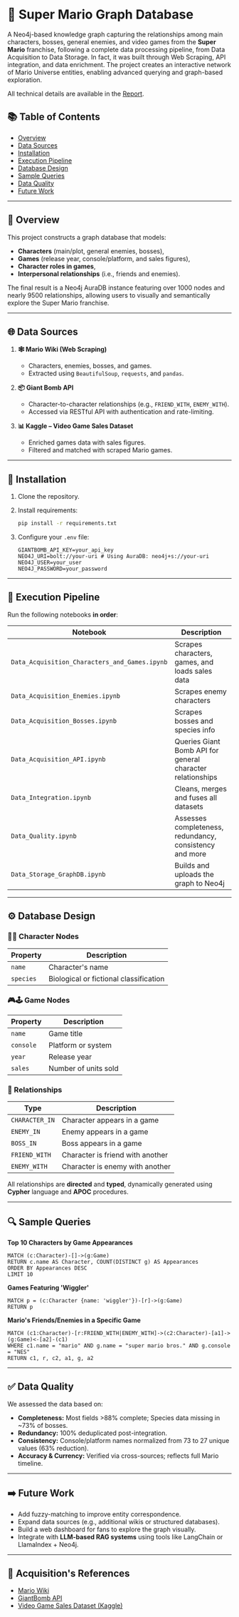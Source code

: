 # 🏰 Super Mario Graph Database

A Neo4j-based knowledge graph capturing the relationships among main characters, bosses, general enemies, and video games from the **Super Mario** franchise, following a complete data processing pipeline, from Data Acquisition to Data Storage. In fact, it was built through Web Scraping, API integration, and data enrichment. The project creates an interactive network of Mario Universe entities, enabling advanced querying and graph-based exploration.

All technical details are available in the [Report](/Report.pdf).

## 📚 Table of Contents

- [Overview](#overview)
- [Data Sources](#data-sources)
- [Installation](#installation)
- [Execution Pipeline](#execution-pipeline)
- [Database Design](#database-design)
- [Sample Queries](#sample-queries)
- [Data Quality](#data-quality)
- [Future Work](#future-work)

---

## 📖 Overview

This project constructs a graph database that models:

- **Characters** (main/plot, general enemies, bosses),
- **Games** (release year, console/platform, and sales figures),
- **Character roles in games**,
- **Interpersonal relationships** (i.e., friends and enemies).

The final result is a Neo4j AuraDB instance featuring over 1000 nodes and nearly 9500 relationships, allowing users to visually and semantically explore the Super Mario franchise.

---

## 🌐 Data Sources

1. **🕸️ Mario Wiki (Web Scraping)**
   - Characters, enemies, bosses, and games.
   - Extracted using `BeautifulSoup`, `requests`, and `pandas`.

2. **📦 Giant Bomb API**
   - Character-to-character relationships (e.g., `FRIEND_WITH`, `ENEMY_WITH`).
   - Accessed via RESTful API with authentication and rate-limiting.

3. **📊 Kaggle – Video Game Sales Dataset**
   - Enriched games data with sales figures.
   - Filtered and matched with scraped Mario games.

---

## 🧩 Installation

1. Clone the repository.

2. Install requirements:
   ```bash
   pip install -r requirements.txt
   ```

3. Configure your `.env` file:
   ```
   GIANTBOMB_API_KEY=your_api_key
   NEO4J_URI=bolt://your-uri # Using AuraDB: neo4j+s://your-uri
   NEO4J_USER=your_user
   NEO4J_PASSWORD=your_password
   ```

---

## 🧪 Execution Pipeline

Run the following notebooks **in order**:

| Notebook                                | Description                                                |
|-----------------------------------------|------------------------------------------------------------|
| `Data_Acquisition_Characters_and_Games.ipynb` | Scrapes characters, games, and loads sales data      |
| `Data_Acquisition_Enemies.ipynb`       | Scrapes enemy characters                                    |
| `Data_Acquisition_Bosses.ipynb`        | Scrapes bosses and species info                             |
| `Data_Acquisition_API.ipynb`           | Queries Giant Bomb API for general character relationships  |
| `Data_Integration.ipynb`               | Cleans, merges and fuses all datasets                       |
| `Data_Quality.ipynb`                   | Assesses completeness, redundancy, consistency and more     |
| `Data_Storage_GraphDB.ipynb`           | Builds and uploads the graph to Neo4j                       |

---

## ⚙️ Database Design

### 🍄🐢 Character Nodes

| Property | Description                                |
|----------|--------------------------------------------|
| `name`   | Character's name                           |
| `species`| Biological or fictional classification     |

### 🎮🕹️ Game Nodes

| Property | Description            |
|----------|------------------------|
| `name`   | Game title             |
| `console`| Platform or system     |
| `year`   | Release year           |
| `sales`  | Number of units sold   |

### 🔗 Relationships

| Type            | Description                             |
|-----------------|-----------------------------------------|
| `CHARACTER_IN`  | Character appears in a game             |
| `ENEMY_IN`      | Enemy appears in a game                 |
| `BOSS_IN`       | Boss appears in a game                  |
| `FRIEND_WITH`   | Character is friend with another        |
| `ENEMY_WITH`    | Character is enemy with another         |

All relationships are **directed** and **typed**, dynamically generated using **Cypher** language and **APOC** procedures.

---

## 🔍 Sample Queries

**Top 10 Characters by Game Appearances**
```cypher
MATCH (c:Character)-[]->(g:Game)
RETURN c.name AS Character, COUNT(DISTINCT g) AS Appearances
ORDER BY Appearances DESC
LIMIT 10
```

**Games Featuring 'Wiggler'**
```cypher
MATCH p = (c:Character {name: 'wiggler'})-[r]->(g:Game)
RETURN p
```

**Mario's Friends/Enemies in a Specific Game**
```cypher
MATCH (c1:Character)-[r:FRIEND_WITH|ENEMY_WITH]->(c2:Character)-[a1]->(g:Game)<-[a2]-(c1)
WHERE c1.name = "mario" AND g.name = "super mario bros." AND g.console = "NES"
RETURN c1, r, c2, a1, g, a2
```

---

## ✅ Data Quality

We assessed the data based on:

- **Completeness:** Most fields >88% complete; Species data missing in ~73% of bosses.
- **Redundancy:** 100% deduplicated post-integration.
- **Consistency:** Console/platform names normalized from 73 to 27 unique values (63% reduction).
- **Accuracy & Currency:** Verified via cross-sources; reflects full Mario timeline.

---

## ➡️ Future Work

- Add fuzzy-matching to improve entity correspondence.
- Expand data sources (e.g., additional wikis or structured databases).
- Build a web dashboard for fans to explore the graph visually.
- Integrate with **LLM-based RAG systems** using tools like LangChain or LlamaIndex + Neo4j.

---

## 📎 Acquisition's References

- [Mario Wiki](https://www.mariowiki.com/)
- [GiantBomb API](https://www.giantbomb.com/api/)
- [Video Game Sales Dataset (Kaggle)](https://www.kaggle.com/datasets/thedevastator/video-game-sales-and-ratings)
